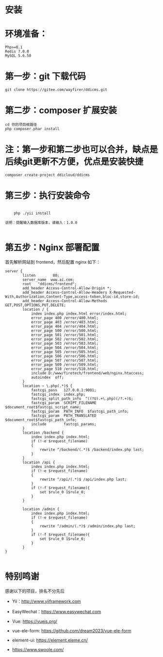 # 安装


# 环境准备：

    Php>=8.1
    Redis 7.0.0
    MySQL 5.6.50
    

# 第一步：git 下载代码

```
git clone https://gitee.com/wayfirer/ddicms.git

```

# 第二步：composer 扩展安装

```
cd 你的项目根路径
php composer.phar install

```

# 注：第一步和第二步也可以合并，缺点是后续git更新不方便，优点是安装快捷

```
composer create-project ddicloud/ddicms

```

# 第三步：执行安装命令




```

    php ./yii install

说明：提醒输入数据库版本，请输入：1.0.0


```

# 第五步：Nginx 部署配置

首先解析网站到 frontend，然后配置 nginx 如下：

```
server {
        listen        80;
        server_name  www.ai.com;
        root   "ddicms/frontend";
        add_header Access-Control-Allow-Origin *;
        add_header Access-Control-Allow-Headers X-Requested-With,Authorization,Content-Type,access-token,bloc-id,store-id;
        add_header Access-Control-Allow-Methods GET,POST,OPTIONS,PUT,DELETE;
        location / {
            index index.php index.html error/index.html;
            error_page 400 /error/400.html;
            error_page 403 /error/403.html;
            error_page 404 /error/404.html;
            error_page 500 /error/500.html;
            error_page 501 /error/501.html;
            error_page 502 /error/502.html;
            error_page 503 /error/503.html;
            error_page 504 /error/504.html;
            error_page 505 /error/505.html;
            error_page 506 /error/506.html;
            error_page 507 /error/507.html;
            error_page 509 /error/509.html;
            error_page 510 /error/510.html;
            include D:/www/firetech/frontend/web/nginx.htaccess;
            autoindex  off;
        }
        location ~ \.php(.*)$ {
            fastcgi_pass   127.0.0.1:9001;
            fastcgi_index  index.php;
            fastcgi_split_path_info  ^((?U).+\.php)(/?.+)$;
            fastcgi_param  SCRIPT_FILENAME  $document_root$fastcgi_script_name;
            fastcgi_param  PATH_INFO  $fastcgi_path_info;
            fastcgi_param  PATH_TRANSLATED  $document_root$fastcgi_path_info;
            include        fastcgi_params;
        }
        location /backend {
            index index.php index.html;
            if (!-e $request_filename)
            {
                rewrite ^/backend/(.*)$ /backend/index.php last;
            }
        }
        location /api {
            index index.php index.html;
            if (!-e $request_filename)
            {
                rewrite ^/api/(.*)$ /api/index.php last;
            }
            if (!-f $request_filename){
                set $rule_0 1$rule_0;
            }
        }

        location /admin {
            index index.php index.html;
            if (!-e $request_filename)
            {
                rewrite ^/admin/(.*)$ /admin/index.php last;
            }
            if (!-f $request_filename){
                set $rule_0 1$rule_0;
            }
        }
}


```
# 特别鸣谢

感谢以下的项目，排名不分先后

- Yii：http://www.yiiframework.com

- EasyWechat：https://www.easywechat.com

- Vue: https://vuejs.org/

- vue-ele-form: https://github.com/dream2023/vue-ele-form

- element-ui: https://element.eleme.cn/

- https://www.swoole.com/